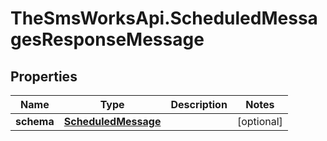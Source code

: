 # TheSmsWorksApi.ScheduledMessagesResponseMessage

## Properties

Name | Type | Description | Notes
------------ | ------------- | ------------- | -------------
**schema** | [**ScheduledMessage**](ScheduledMessage.md) |  | [optional] 


